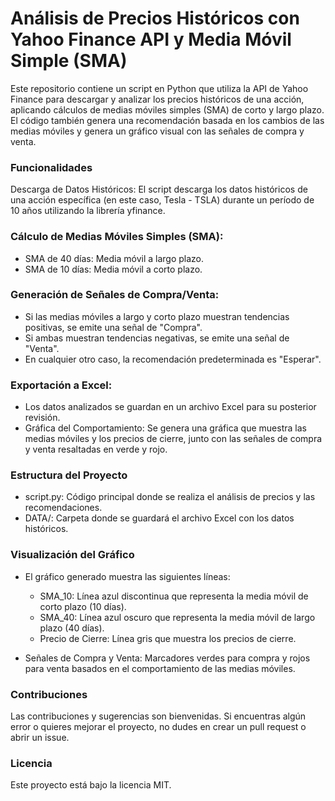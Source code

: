 # Análisis de Precios Históricos con Yahoo Finance API y Media Móvil Simple (SMA)
Este repositorio contiene un script en Python que utiliza la API de Yahoo Finance para descargar y analizar los precios históricos de una acción, aplicando cálculos de medias móviles simples (SMA) de corto y largo plazo. El código también genera una recomendación basada en los cambios de las medias móviles y genera un gráfico visual con las señales de compra y venta.

### Funcionalidades
Descarga de Datos Históricos: El script descarga los datos históricos de una acción específica (en este caso, Tesla - TSLA) durante un período de 10 años utilizando la librería yfinance.

### Cálculo de Medias Móviles Simples (SMA):
- SMA de 40 días: Media móvil a largo plazo.
- SMA de 10 días: Media móvil a corto plazo.
### Generación de Señales de Compra/Venta:
- Si las medias móviles a largo y corto plazo muestran tendencias positivas, se emite una señal de "Compra".
- Si ambas muestran tendencias negativas, se emite una señal de "Venta".
- En cualquier otro caso, la recomendación predeterminada es "Esperar".

### Exportación a Excel: 
- Los datos analizados se guardan en un archivo Excel para su posterior revisión.
- Gráfica del Comportamiento: Se genera una gráfica que muestra las medias móviles y los precios de cierre, junto con las señales de compra y venta resaltadas en verde y rojo.
  
### Estructura del Proyecto
- script.py: Código principal donde se realiza el análisis de precios y las recomendaciones.
- DATA/: Carpeta donde se guardará el archivo Excel con los datos históricos.
### Visualización del Gráfico
- El gráfico generado muestra las siguientes líneas:

  - SMA_10: Línea azul discontinua que representa la media móvil de corto plazo (10 días).
  - SMA_40: Línea azul oscuro que representa la media móvil de largo plazo (40 días).
  - Precio de Cierre: Línea gris que muestra los precios de cierre.
- Señales de Compra y Venta: Marcadores verdes para compra y rojos para venta basados en el comportamiento de las medias móviles.
### Contribuciones
Las contribuciones y sugerencias son bienvenidas. Si encuentras algún error o quieres mejorar el proyecto, no dudes en crear un pull request o abrir un issue.

### Licencia
Este proyecto está bajo la licencia MIT.
